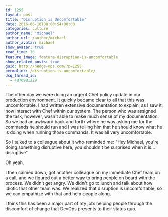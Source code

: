 ```yaml
---
id: 1255
layout: post
title: "Disruption is Uncomfortable"
date: 2016-06-10T08:00:54+00:00
categories: culture
author_name: "Michael"
author_url: /author/michael
author_avatar: michael
show_avatar: true
read_time: 10
feature_image: feature-disruption-is-uncomfortable
show_related_posts: true
guid: http://hedge-ops.com/?p=1255
permalink: /disruption-is-uncomfortable/
dsq_thread_id:
  - 4870981229
---
```

The other day we were doing an urgent Chef policy update in our production environment. It quickly became clear to all that this was uncomfortable. I had written extensive documentation to explain, as I saw it, how interact with Chef within our system. The person who was assigned the task, however, wasn't able to make much sense of my documentation. So we had an awkward back and forth where he was asking me for the commands he should run and I was telling him that he should know what he is doing when running those commands. It was all very uncomfortable.

So I talked to a colleague about it who reminded me: "Hey Michael, you're doing something disruptive here, you shouldn't be surprised when it is&#8230;disruptive"

Oh yeah.

I then calmed down, got another colleague on my immediate Chef team on a call, and we figured out a better way to bring people on board with the process. We didn't get angry. We didn't go to lunch and talk about how idiotic that other team was. We realized that disruption is uncomfortable, so we can empathize with that and help people along.

I think this has been a major part of my job: helping people through the discomfort of change that DevOps presents to their status quo.